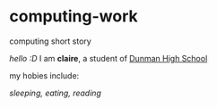 # computing-work
computing short story

*hello :D*
I am **claire**, a student of [Dunman High School](https://dunmanhigh.moe.edu.sg/)

my hobies include:

*sleeping, eating, reading*
